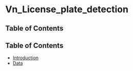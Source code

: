 # Vn_License_plate_detection

## Table of Contents
## Table of Contents
- [Introduction](#introduction)
- [Data](#data)

